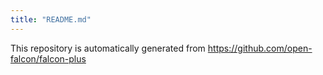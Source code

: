```yaml
---
title: "README.md"
---
```


This repository is automatically generated from
https://github.com/open-falcon/falcon-plus
